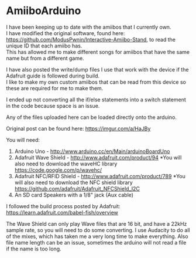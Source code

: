 # AmiiboArduino

I have been keeping up to date with the amiibos that I currently own.  
I have modified the original software, found here: https://github.com/ModusPwnin/Interactive-Amiibo-Stand, to read the unique ID that each amiibo has.  
This has allowed me to make different songs for amiibos that have the same name but from a different game.

I have also posted the write/dump files I use that work with the device if the Adafruit guide is followed during build.  
I like to make my own custom amiibos that can be read from this device so these are required for me to make them.

I ended up not converting all the if/else statements into a switch statement in the code because space is an issue.  

Any of the files uploaded here can be loaded directly onto the arduino.

Original post can be found here: https://imgur.com/a/HaJBy

You will need:
1) Arduino Uno - http://www.arduino.cc/en/Main/arduinoBoardUno 
2) Adafruit Wave Shield - http://www.adafruit.com/product/94 *You will also need to download the waveHC library https://code.google.com/p/wavehc/ 
3) Adafruit NFC/RFID Shield - http://www.adafruit.com/product/789 *You will also need to download the NFC shield library https://github.com/adafruit/Adafruit_NFCShield_I2C 
4) An SD card Speakers with a 1/8" jack (Aux cable)

I followed the build process posted by Adafruit: https://learn.adafruit.com/babel-fish/overview

The Wave Shield can only play Wave files that are 16 bit, and have a 22kHz sample rate, so you will need to do some converting.
I use Audacity to do all of the mixes, which has taken me a very long time to make everything.
Also file name length can be an issue, sometimes the arduino will not read a file if the name is too long.
